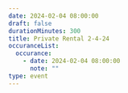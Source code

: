 ```yaml
---
date: 2024-02-04 08:00:00
draft: false
durationMinutes: 300
title: Private Rental 2-4-24
occuranceList:
  occurance:
    - date: 2024-02-04 08:00:00
      note: ""
type: event
---
```

